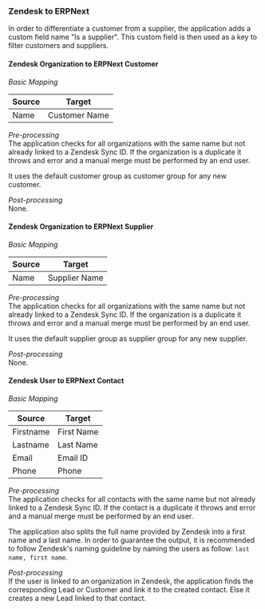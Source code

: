 ### Zendesk to ERPNext

In order to differentiate a customer from a supplier, the application adds a custom field name "Is a supplier".
This custom field is then used as a key to filter customers and suppliers.

#### Zendesk Organization to ERPNext Customer

*Basic Mapping*  

|Source|Target|
|---|---|
|Name|Customer Name|

*Pre-processing*  
The application checks for all organizations with the same name but not already linked to a Zendesk Sync ID.
If the organization is a duplicate it throws and error and a manual merge must be performed by an end user.

It uses the default customer group as customer group for any new customer.

*Post-processing*  
None.

#### Zendesk Organization to ERPNext Supplier

*Basic Mapping*  

|Source|Target|
|---|---|
|Name|Supplier Name|

*Pre-processing*  
The application checks for all organizations with the same name but not already linked to a Zendesk Sync ID.
If the organization is a duplicate it throws and error and a manual merge must be performed by an end user.

It uses the default supplier group as supplier group for any new supplier.

*Post-processing*  
None.

#### Zendesk User to ERPNext Contact

*Basic Mapping*  

|Source|Target|
|---|---|
|Firstname|First Name|
|Lastname|Last Name|
|Email|Email ID|
|Phone|Phone|

*Pre-processing*  
The application checks for all contacts with the same name but not already linked to a Zendesk Sync ID.
If the contact is a duplicate it throws and error and a manual merge must be performed by an end user.

The application also splits the full name provided by Zendesk into a first name and a last name.
In order to guarantee the output, it is recommended to follow Zendesk's naming guideline by naming the users as follow:
`last name, first name`.



*Post-processing*  
If the user is linked to an organization in Zendesk, the application finds the corresponding Lead or Customer and link it to the created contact.
Else it creates a new Lead linked to that contact.